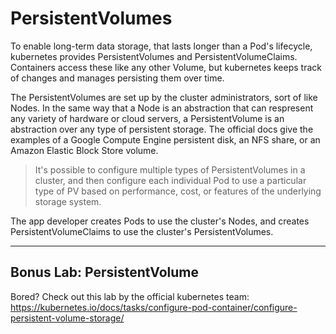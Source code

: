 # PersistentVolumes

To enable long-term data storage, that lasts longer than a Pod's lifecycle, kubernetes provides PersistentVolumes and PersistentVolumeClaims. Containers access these like any other Volume, but kubernetes keeps track of changes and manages persisting them over time.

The PersistentVolumes are set up by the cluster administrators, sort of like Nodes. In the same way that a Node is an abstraction that can respresent any variety of hardware or cloud servers, a PersistentVolume is an abstraction over any type of persistent storage. The official docs give the examples of a Google Compute Engine persistent disk, an NFS share, or an Amazon Elastic Block Store volume.

> It's possible to configure multiple types of PersistentVolumes in a cluster, and then configure each individual Pod to use a particular type of PV based on performance, cost, or features of the underlying storage system.

The app developer creates Pods to use the cluster's Nodes, and creates PersistentVolumeClaims to use the cluster's PersistentVolumes.

---

## Bonus Lab: PersistentVolume

Bored? Check out this lab by the official kubernetes team: https://kubernetes.io/docs/tasks/configure-pod-container/configure-persistent-volume-storage/
